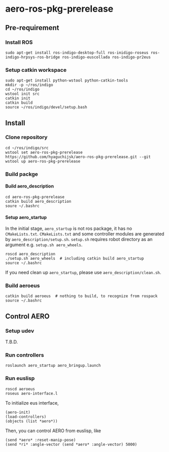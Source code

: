 # aero-ros-pkg-prerelease

## Pre-requirement

### Install ROS

```
sudo apt-get install ros-indigo-desktop-full ros-inidigo-roseus ros-indigo-hrpsys-ros-bridge ros-indigo-euscollada ros-indigo-pr2eus
```

### Setup catkin workspace

```
sudo apt-get install python-wstool python-catkin-tools
mkdir -p ~/ros/indigo
cd ~/ros/indigo
wstool init src
catkin init
catkin build
source ~/ros/indigo/devel/setup.bash
```

## Install

### Clone repository

```
cd ~/ros/indigo/src
wstool set aero-ros-pkg-prerelease https://github.com/hyaguchijsk/aero-ros-pkg-prerelease.git --git
wstool up aero-ros-pkg-prerelease
```

### Build packge

#### Build aero_description

```
cd aero-ros-pkg-prerelease
catkin build aero_description
soure ~/.bashrc
```

#### Setup aero_startup

In the initial stage, `aero_startup` is not ros package, it has no `CMakeLists.txt`.
`CMakeLists.txt` and some controller modules are generated by `aero_description/setup.sh`.
`setup.sh` requires robot directory as an argument e.g. `setup.sh aero_wheels`.

```
roscd aero_description
./setup.sh aero_wheels  # including catkin build aero_startup
source ~/.bashrc
```

If you need clean up `aero_startup`, please use `aero_description/clean.sh`.

### Build aeroeus

```
catkin build aeroeus  # nothing to build, to recognize from rospack
source ~/.bashrc
```

## Control AERO

### Setup udev

T.B.D.

### Run controllers

```
roslaunch aero_startup aero_bringup.launch
```

### Run euslisp

```
roscd aeroeus
roseus aero-interface.l
```

To initialize eus interface,

```
(aero-init)
(load-controllers)
(objects (list *aero*))
```

Then, you can control AERO from euslisp, like

```
(send *aero* :reset-manip-pose)
(send *ri* :angle-vector (send *aero* :angle-vector) 5000)
```
